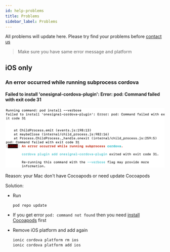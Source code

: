 ```yaml
---
id: help-problems
title: Problems
sidebar_label: Problems
---
```


All problems will update here. Please try find your problems before [contact us](contact.md)

> Make sure you have same error message and platform

## iOS only

### An error occurred while running subprocess cordova

#### Failed to install 'onesignal-cordova-plugin': Error: pod: Command failed with exit code 31

![](/docs/assets/problems-pod-install-code-31.png)

Reason: your Mac don't have Cocoapods or need update Cocoapods

Solution:

* Run
    ```
    pod repo update
    ```
* If you get error `pod: command not found` then you need [install Cocoapods](ios-installation.md#install-cocoapods) first
* Remove iOS platform and add again

    ```
    ionic cordova platform rm ios
    ionic cordova platform add ios
    ```